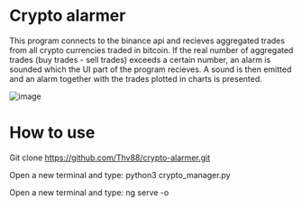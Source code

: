 # Crypto alarmer
This program connects to the binance api and recieves aggregated trades from all crypto currencies traded in bitcoin.
If the real number of aggregated trades (buy trades - sell trades) exceeds a certain number, an alarm is sounded which the UI part of the program recieves.
A sound is then emitted and an alarm together with the trades plotted in charts is presented.


![image](https://user-images.githubusercontent.com/47184716/116111210-b708d480-a6b6-11eb-97a7-0b99000135ad.png)

# How to use
Git clone https://github.com/Thv88/crypto-alarmer.git

Open a new terminal and type:
python3 crypto_manager.py

Open a new terminal and type:
ng serve -o

